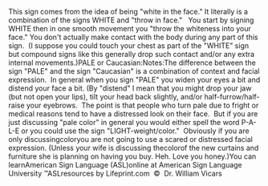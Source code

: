 This sign comes from the idea of being "white in the face." It 
			literally is a combination of the signs WHITE and "throw in face."   
			You start by signing WHITE then in one smooth movement you "throw 
			the whiteness into your face." You don't actually make contact with 
			the body during any part of this sign.  (I suppose you could 
			touch your chest as part of the "WHITE" sign but compound signs like 
			this generally drop such contact and/or any extra internal 
			movements.)PALE or Caucasian:Notes:The difference between the sign "PALE" and the sign "Caucasian" is a 
			combination of context and facial expression.  In general when 
			you sign "PALE" you widen your eyes a bit and distend your face a 
			bit. (By "distend" I mean that you might drop your jaw (but not open 
			your lips), tilt your head back slightly, and/or 
			half-furrow/half-raise your eyebrows.  The point is that people 
			who turn pale due to fright or medical reasons tend to have a 
			distressed look on their face.  But if you are just discussing 
			"pale color" in general you would either spell the word P-A-L-E or 
			you could use the sign "LIGHT-weight/color."  
			Obviously if you are only discussingcoloryou are not going 
			to use a scared or distressed facial expression. (Unless your wife 
			is discussing thecolorof the new curtains and furniture she 
			is planning on having you buy. Heh. Love you honey.)You can learnAmerican Sign Language (ASL)online at American Sign Language University ™ASLresources by Lifeprint.com  ©  Dr. William Vicars